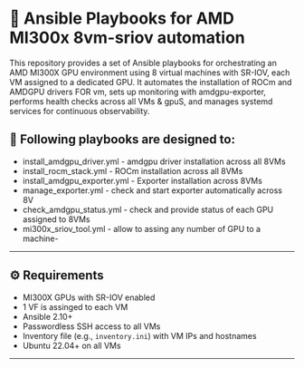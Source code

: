 # 🧠 Ansible Playbooks for AMD MI300x 8vm-sriov automation 
This repository provides a set of Ansible playbooks for orchestrating an AMD MI300X GPU environment using 8 virtual machines with SR-IOV, each VM assigned to a dedicated GPU. It automates the installation of ROCm and AMDGPU drivers FOR vm, sets up monitoring with amdgpu-exporter, performs health checks across all VMs & gpuS, and manages systemd services for continuous observability. 

## 🔧 Following playbooks are designed to:
- install_amdgpu_driver.yml - amdgpu driver installation across all 8VMs
- install_rocm_stack.yml - ROCm installation across all 8VMs
- install_amdgpu_exporter.yml - Exporter installation across 8VMs
- manage_exporter.yml - check and start exporter automatically across 8V
- check_amdgpu_status.yml - check and provide status of each GPU assigned to 8VMs
- mi300x_sriov_tool.yml - allow to assing any number of GPU to a machine- 
---

## ⚙️ Requirements

- MI300X GPUs with SR-IOV enabled
- 1 VF is assinged to each VM 
- Ansible 2.10+
- Passwordless SSH access to all VMs
- Inventory file (e.g., `inventory.ini`) with VM IPs and hostnames
- Ubuntu 22.04+ on all VMs
---
